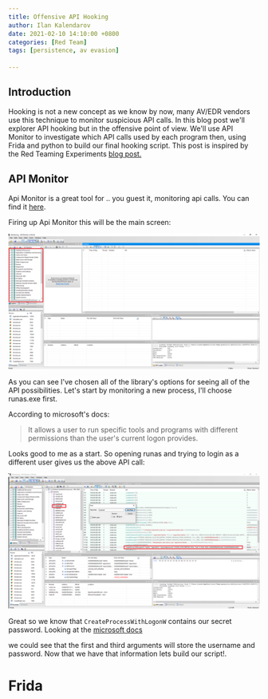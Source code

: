 ```yaml
---
title: Offensive API Hooking
author: Ilan Kalendarov
date: 2021-02-10 14:10:00 +0800
categories: [Red Team]
tags: [persistence, av evasion]

---
```


## Introduction

Hooking is not a new concept as we know by now, many AV/EDR vendors use this technique to monitor suspicious API calls. In this blog post we'll explorer API hooking but in the offensive point of view. We'll use API Monitor to investigate which API calls used by each program  then, using Frida and python to build our final hooking script. This post is inspired by the Red Teaming Experiments [blog post.](https://www.ired.team/miscellaneous-reversing-forensics/windows-kernel-internals/instrumenting-windows-apis-with-frida )



## API Monitor

Api Monitor is a great tool for .. you guest it, monitoring api calls. You can find it [here](http://www.rohitab.com/downloads).

Firing up Api Monitor this will be the main screen:

![](https://raw.githubusercontent.com/IlanKalendarov/IlanKalendarov.github.io/main/Images/ApiMonitorHomeScreen.png)

As you can see I've chosen all of the library's options for seeing all of the API possibilities. Let's start by monitoring a new process, I'll choose runas.exe first.

According to microsoft's docs:

> It allows a user to run specific tools and programs with different permissions than the user's current logon provides.

Looks good to me as a start. So opening runas and trying to login as a different user gives us the above API call:

![](https://raw.githubusercontent.com/IlanKalendarov/IlanKalendarov.github.io/main/Images/RunasAPICall.png)

Great so we know that `CreateProcessWithLogonW` contains our secret password. Looking at the [microsoft docs](https://docs.microsoft.com/en-us/windows/win32/api/winbase/nf-winbase-createprocesswithlogonw)

 we could see that the first and third arguments will store the username and password. Now that we have that information lets build our script!.

# Frida





